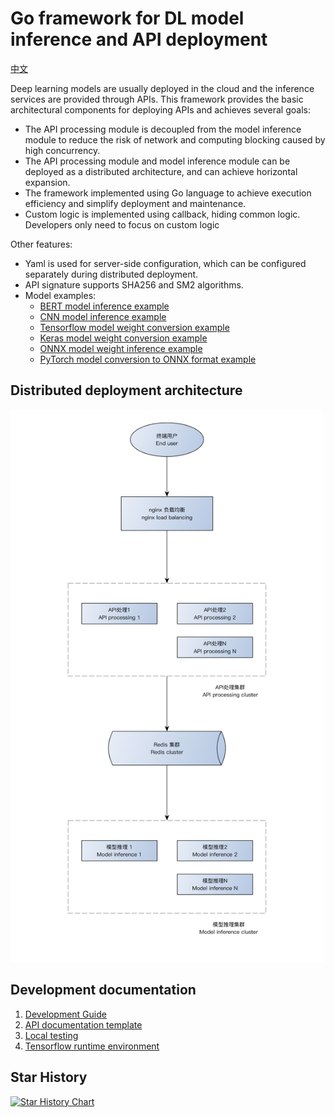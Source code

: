 # Go framework for DL model inference and API deployment

[中文](README_zh.md)

Deep learning models are usually deployed in the cloud and the inference services are provided through APIs. This framework provides the basic architectural components for deploying APIs and achieves several goals:
- The API processing module is decoupled from the model inference module to reduce the risk of network and computing blocking caused by high concurrency.
- The API processing module and model inference module can be deployed as a distributed architecture, and can achieve horizontal expansion.
- The framework implemented using Go language to achieve execution efficiency and simplify deployment and maintenance.
- Custom logic is implemented using callback, hiding common logic. Developers only need to focus on custom logic



Other features:

- Yaml is used for server-side configuration, which can be configured separately during distributed deployment.
- API signature supports SHA256 and SM2 algorithms.
- Model examples:
  - [BERT model inference example](examples/models/embedding)
  - [CNN model inference example](examples/models/mobilenet)
  - [Tensorflow model weight conversion example](examples/export/export_tf_bert.py)
  - [Keras model weight conversion example](examples/export/export_keras_cnn.py)
  - [ONNX model weight inference example](examples/models/facedet)
  - [PyTorch model conversion to ONNX format example](examples/export/pytorch_to_onnx.py)



## Distributed deployment architecture

<img src="doc/arch.png" alt="Distributed deployment architecture" width="500" />



## Development documentation

1. [Development Guide](doc/DEV.md)
2. [API documentation template](doc/API.md)
3. [Local testing](doc/TEST.md)
4. [Tensorflow runtime environment](doc/TF.md)



## Star History

[![Star History Chart](https://api.star-history.com/svg?repos=jack139/go-infer&type=Date)](https://star-history.com/#jack139/go-infer&Date)
